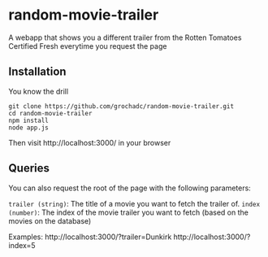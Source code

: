 # random-movie-trailer
A webapp that shows you a different trailer from the Rotten Tomatoes Certified Fresh everytime you request the page

## Installation

You know the drill

    git clone https://github.com/grochadc/random-movie-trailer.git
    cd random-movie-trailer
    npm install
    node app.js

Then visit http://localhost:3000/ in your browser

## Queries

You can also request the root of the page with the following parameters:

`trailer (string)`: The title of a movie you want to fetch the trailer of.
`index (number)`:  The index of the movie trailer you want to fetch (based on the movies on the database)

Examples:
    http://localhost:3000/?trailer=Dunkirk
    http://localhost:3000/?index=5
